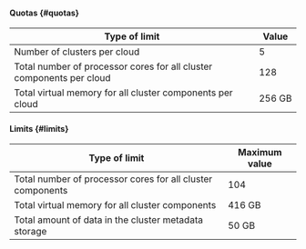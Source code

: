 #### Quotas {#quotas}

Type of limit | Value
--- | ---
Number of clusters per cloud | 5
Total number of processor cores for all cluster components per cloud | 128
Total virtual memory for all cluster components per cloud | 256 GB

#### Limits {#limits}

Type of limit | Maximum value
--- | ---
Total number of processor cores for all cluster components | 104
Total virtual memory for all cluster components | 416 GB
Total amount of data in the cluster metadata storage | 50 GB
